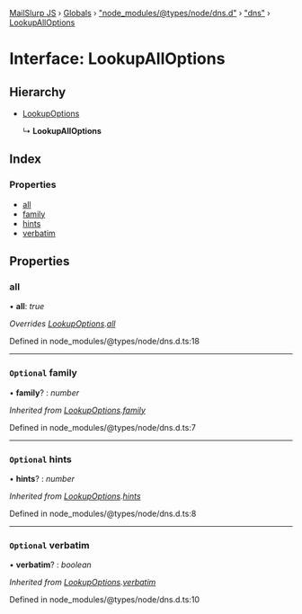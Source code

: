 [MailSlurp JS](../README.md) › [Globals](../globals.md) › ["node_modules/@types/node/dns.d"](../modules/_node_modules__types_node_dns_d_.md) › ["dns"](../modules/_node_modules__types_node_dns_d_._dns_.md) › [LookupAllOptions](_node_modules__types_node_dns_d_._dns_.lookupalloptions.md)

# Interface: LookupAllOptions

## Hierarchy

* [LookupOptions](_node_modules__types_node_dns_d_._dns_.lookupoptions.md)

  ↳ **LookupAllOptions**

## Index

### Properties

* [all](_node_modules__types_node_dns_d_._dns_.lookupalloptions.md#all)
* [family](_node_modules__types_node_dns_d_._dns_.lookupalloptions.md#optional-family)
* [hints](_node_modules__types_node_dns_d_._dns_.lookupalloptions.md#optional-hints)
* [verbatim](_node_modules__types_node_dns_d_._dns_.lookupalloptions.md#optional-verbatim)

## Properties

###  all

• **all**: *true*

*Overrides [LookupOptions](_node_modules__types_node_dns_d_._dns_.lookupoptions.md).[all](_node_modules__types_node_dns_d_._dns_.lookupoptions.md#optional-all)*

Defined in node_modules/@types/node/dns.d.ts:18

___

### `Optional` family

• **family**? : *number*

*Inherited from [LookupOptions](_node_modules__types_node_dns_d_._dns_.lookupoptions.md).[family](_node_modules__types_node_dns_d_._dns_.lookupoptions.md#optional-family)*

Defined in node_modules/@types/node/dns.d.ts:7

___

### `Optional` hints

• **hints**? : *number*

*Inherited from [LookupOptions](_node_modules__types_node_dns_d_._dns_.lookupoptions.md).[hints](_node_modules__types_node_dns_d_._dns_.lookupoptions.md#optional-hints)*

Defined in node_modules/@types/node/dns.d.ts:8

___

### `Optional` verbatim

• **verbatim**? : *boolean*

*Inherited from [LookupOptions](_node_modules__types_node_dns_d_._dns_.lookupoptions.md).[verbatim](_node_modules__types_node_dns_d_._dns_.lookupoptions.md#optional-verbatim)*

Defined in node_modules/@types/node/dns.d.ts:10
